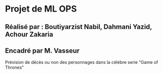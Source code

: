 # Projet de ML OPS

## Réalisé par : Boutiyarzist Nabil, Dahmani Yazid, Achour Zakaria
## Encadré par M. Vasseur 

Prévision de décès ou non des personnages dans la célébre serie "Game of Thrones"

